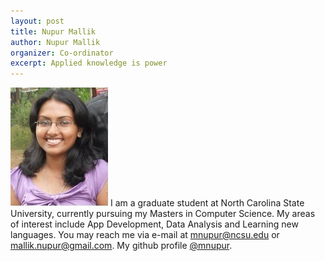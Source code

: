 ```yaml
---
layout: post
title: Nupur Mallik
author: Nupur Mallik
organizer: Co-ordinator
excerpt: Applied knowledge is power
---
```


![Nupur Mallik](/img/mnupur.jpg)
I am a graduate student at North Carolina State University, currently pursuing my Masters in Computer Science. My areas of interest include App Development, Data Analysis and Learning new languages. You may reach me via e-mail at mnupur@ncsu.edu or mallik.nupur@gmail.com. My github profile [@mnupur](https://www.github.com/mnupur).